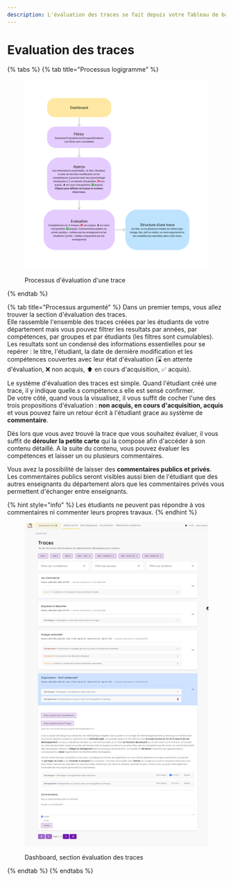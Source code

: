 ```yaml
---
description: L'évaluation des traces se fait depuis votre Tableau de bord
---
```


# Evaluation des traces

{% tabs %}
{% tab title="Processus logigramme" %}
<figure><img src="../../.gitbook/assets/UniFolio eval trace (3).png" alt=""><figcaption><p>Processus d'évaluation d'une trace</p></figcaption></figure>
{% endtab %}

{% tab title="Processus argumenté" %}
Dans un premier temps, vous allez trouver la section d'évaluation des traces.\
Elle rassemble l'ensemble des traces créées par les étudiants de votre département mais vous pouvez filtrer les resultats par années, par compétences, par groupes et par étudiants (les filtres sont cumulables).\
Les resultats sont un condensé des informations essentielles pour se repérer : le titre, l'étudiant, la date de dernière modification et les compétences couvertes avec leur état d'évaluation (⌛ en attente d'évaluation, ❌ non acquis, ⬆ en cours d'acquisition, ✅ acquis).

Le système d'évaluation des traces est simple. Quand l'étudiant créé une trace, il y indique quelle.s compétence.s elle est sensé confirmer.\
De votre côté, quand vous la visualisez, il vous suffit de cocher l'une des trois propositions d'évaluation : **non acquis, en cours d'acquisition, acquis** et vous pouvez faire un retour écrit à l'étudiant grace au système de **commentaire**.

Dès lors que vous avez trouvé la trace que vous souhaitez évaluer, il vous suffit de **dérouler la petite carte** qui la compose afin d'accéder à son contenu détaillé. A la suite du contenu, vous pouvez évaluer les compétences et laisser un ou plusieurs commentaires.

Vous avez la possibilité de laisser des **commentaires publics et privés**.\
Les commentaires publics seront visibles aussi bien de l'étudiant que des autres enseignants du département alors que les commentaires privés vous permettent d'échanger entre enseignants.

{% hint style="info" %}
Les étudiants ne peuvent pas répondre à vos commentaires ni commenter leurs propres travaux.
{% endhint %}

<figure><img src="https://github.com/CyndelHerolt/UniFolio-Documentation/raw/main/.gitbook/assets/eval_trace.png" alt=""><figcaption><p>Dashboard, section évaluation des traces</p></figcaption></figure>
{% endtab %}
{% endtabs %}


